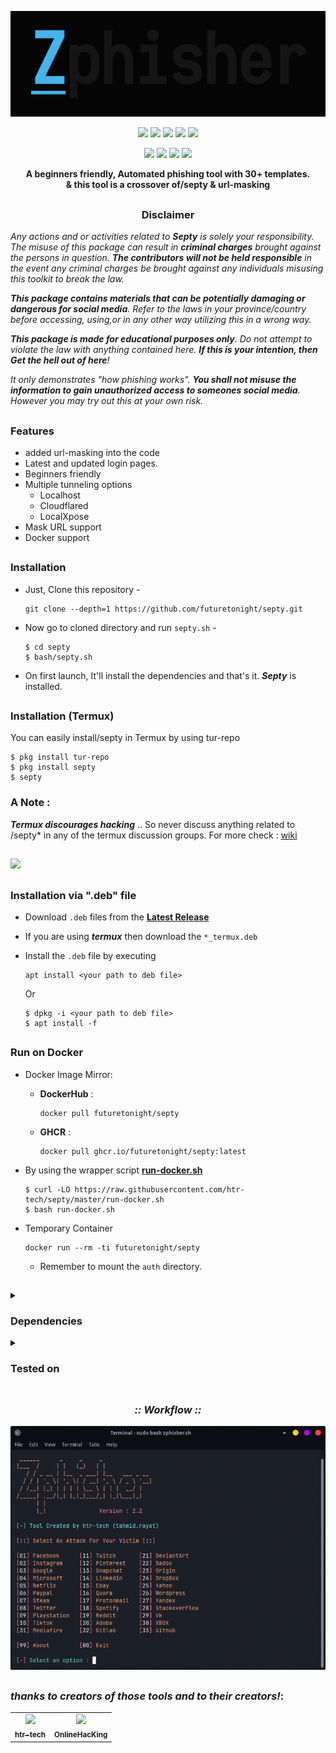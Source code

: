 <!--/septy -->

<p align="center">
  <img src=".github/misc/logo.png">
</p>

<p align="center">
  <img src="https://img.shields.io/badge/Version-1.0.0-green?style=for-the-badge">
  <img src="https://img.shields.io/github/license/futuretonight/septy?style=for-the-badge">
  <img src="https://img.shields.io/github/stars/futuretonight/septy?style=for-the-badge">
  <img src="https://img.shields.io/github/issues/futuretonight/septy?color=red&style=for-the-badge">
  <img src="https://img.shields.io/github/forks/futuretonight/septy?color=teal&style=for-the-badge">
</p>

<p align="center">
  <img src="https://img.shields.io/badge/Open%20Source-Yes-darkgreen?style=flat-square">
  <img src="https://img.shields.io/badge/Maintained%3F-Yes-lightblue?style=flat-square">
  <img src="https://img.shields.io/badge/Written%20In-Bash-darkcyan?style=flat-square">
  <img src="https://hits.seeyoufarm.com/api/count/incr/badge.svg?url=https%3A%2F%2Fgithub.com%2Fhtr-tech%2/septy&title=Visitors&edge_flat=false"/></a>
</p>

<p align="center"><b>A beginners friendly, Automated phishing tool with 30+ templates.<br>& this tool is a crossover of/septy & url-masking</b></p>

##

<h3><p align="center">Disclaimer</p></h3>

<i>Any actions and or activities related to <b>Septy</b> is solely your responsibility. The misuse of this package can result in <b>criminal charges</b> brought against the persons in question. <b>The contributors will not be held responsible</b> in the event any criminal charges be brought against any individuals misusing this toolkit to break the law.

<b>This package contains materials that can be potentially damaging or dangerous for social media</b>. Refer to the laws in your province/country before accessing, using,or in any other way utilizing this in a wrong way.

<b>This package is made for educational purposes only</b>. Do not attempt to violate the law with anything contained here. <b>If this is your intention, then Get the hell out of here</b>!

It only demonstrates "how phishing works". <b>You shall not misuse the information to gain unauthorized access to someones social media</b>. However you may try out this at your own risk.</i>

##

### Features
- added url-masking into the code
- Latest and updated login pages.
- Beginners friendly
- Multiple tunneling options
  - Localhost
  - Cloudflared
  - LocalXpose
- Mask URL support 
- Docker support

##

### Installation

- Just, Clone this repository -
  ```
  git clone --depth=1 https://github.com/futuretonight/septy.git
  ```

- Now go to cloned directory and run `septy.sh` -
  ```
  $ cd septy
  $ bash/septy.sh
  ```

- On first launch, It'll install the dependencies and that's it. ***Septy*** is installed.

##

### Installation (Termux)
You can easily install/septy in Termux by using tur-repo
```
$ pkg install tur-repo
$ pkg install septy
$ septy
```
### A Note : 
***Termux discourages hacking*** .. So never discuss anything related to /septy* in any of the termux discussion groups. For more check : [wiki](https://wiki.termux.com/wiki/Hacking)

##

<p align="left">
  <a href="https://shell.cloud.google.com/cloudshell/open?cloudshell_git_repo=https://github.com/htr-tech/septy.git&tutorial=README.md" target="_blank"><img src="https://gstatic.com/cloudssh/images/open-btn.svg"></a>
</p>

##

### Installation via ".deb" file

- Download `.deb` files from the [**Latest Release**](https://github.com/futuretonight/septy/releases/latest)
- If you are using ***termux*** then download the `*_termux.deb`

- Install the `.deb` file by executing
  ```
  apt install <your path to deb file>
  ```
  Or
  ```
  $ dpkg -i <your path to deb file>
  $ apt install -f
  ```

##

### Run on Docker

- Docker Image Mirror:
  - **DockerHub** : 
    ```
    docker pull futuretonight/septy
    ```
  - **GHCR** : 
    ```
    docker pull ghcr.io/futuretonight/septy:latest
    ```

- By using the wrapper script [**run-docker.sh**](https://raw.githubusercontent.com/futuretonight/septy/master/run-docker.sh)

  ```
  $ curl -LO https://raw.githubusercontent.com/htr-tech/septy/master/run-docker.sh
  $ bash run-docker.sh
  ```
- Temporary Container

  ```
  docker run --rm -ti futuretonight/septy
  ```
  - Remember to mount the `auth` directory.

##

<details>
  <summary><h3>Dependencies</h3></summary>

<b/septy</b> requires following programs to run properly - 
- `git`
- `curl`
- `php`

> All the dependencies will be installed automatically when you run */septy** for the first time.
</details>

<details>
  <summary><h3>Tested on</h3></summary>

- **Ubuntu**
- **Debian**
- **Arch**
- **Manjaro**
- **Fedora**
- **Termux**
</details>

##

<h3 align="center"><i>:: Workflow ::</i></h3>
<p align="center">
<img src=".github/misc/workflow.gif"/>
</p>

##

### *thanks to creators of those tools and to their creators!*:

<table>
  <tr align="center">
    <td><a href="https://github.com/htr-tech"><img src="https://avatars.githubusercontent.com/u/56682134?v=4" /><br /><sub><b>htr-tech</b></sub></a></td>
    <td><a href="https://github.com/OnlineHacKing"><img src="https://avatars.githubusercontent.com/u/45653647?v=4" /><br /><sub><b>OnlineHacKing</b></sub></a></td>
  </tr>
<table>

<!-- // -->
